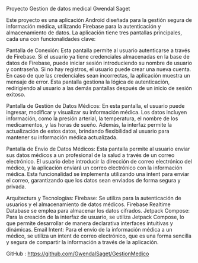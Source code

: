 Proyecto Gestion de datos medical Gwendal Saget
 
Este proyecto es una aplicación Android diseñada para la gestión segura de información médica, utilizando Firebase para la autenticación y almacenamiento de datos. La aplicación tiene tres pantallas principales, cada una con funcionalidades clave:

Pantalla de Conexión: Esta pantalla permite al usuario autenticarse a través de Firebase. Si el usuario ya tiene credenciales almacenadas en la base de datos de Firebase, puede iniciar sesión introduciendo su nombre de usuario y contraseña. Si no hay registros, el usuario puede crear una nueva cuenta. En caso de que las credenciales sean incorrectas, la aplicación muestra un mensaje de error. Esta pantalla gestiona la lógica de autenticación, redirigiendo al usuario a las demás pantallas después de un inicio de sesión exitoso.

Pantalla de Gestión de Datos Médicos: En esta pantalla, el usuario puede ingresar, modificar y visualizar su información médica. Los datos incluyen información, como la presión arterial, la temperatura, el nombre de los medicamentos, y las horas de sueño. Además, la interfaz permite la actualización de estos datos, brindando flexibilidad al usuario para mantener su información médica actualizada.

Pantalla de Envío de Datos Médicos: Esta pantalla permite al usuario enviar sus datos médicos a un profesional de la salud a través de un correo electrónico. El usuario debe introducir la dirección de correo electrónico del médico, y la aplicación enviará un correo electrónico con la información médica. Esta funcionalidad se implementa utilizando una intent para enviar el correo, garantizando que los datos sean enviados de forma segura y privada.

Arquitectura y Tecnologías:
Firebase: Se utiliza para la autenticación de usuarios y el almacenamiento de datos médicos. Firebase Realtime Database se emplea para almacenar los datos cifrados.
Jetpack Compose: Para la creación de la interfaz de usuario, se utiliza Jetpack Compose, lo que permite desarrollar de manera declarativa interfaces intuitivas y dinámicas.
Email Intent: Para el envío de la información médica a un médico, se utiliza un intent de correo electrónico, que es una forma sencilla y segura de compartir la información a través de la aplicación.

GitHub : https://github.com/GwendalSaget/GestionMedico
